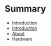 # Summary

* [Introduction](README.md)
* [Introduction](introduction.md)
* [About](about.md)
* Hardware

